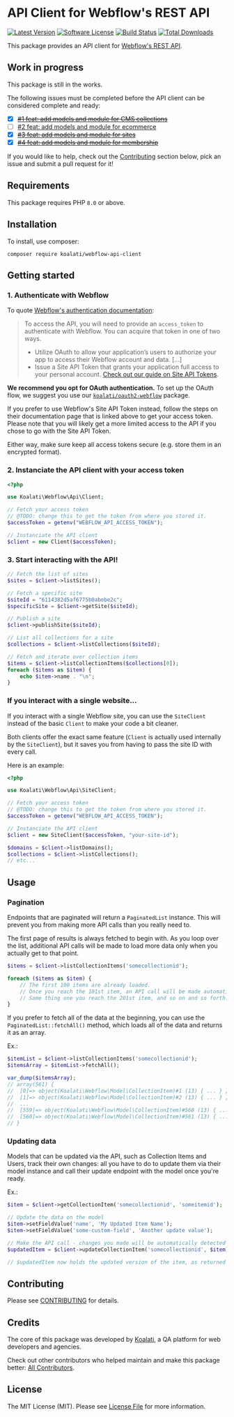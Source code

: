 # API Client for Webflow's REST API

[![Latest Version](https://img.shields.io/packagist/v/koalati/webflow-api-client?style=flat-square)](https://github.com/koalatiapp/webflow-api-client/releases)
[![Software License](https://img.shields.io/badge/license-MIT-brightgreen.svg?style=flat-square)](LICENSE.md)
[![Build Status](https://img.shields.io/github/actions/workflow/status/koalatiapp/webflow-api-client/ci.yml?style=flat-square)](https://github.com/koalatiapp/webflow-api-client/actions)
[![Total Downloads](https://img.shields.io/packagist/dt/koalati/webflow-api-client.svg?style=flat-square)](https://packagist.org/packages/koalati/webflow-api-client)

This package provides an API client for [Webflow's REST API](https://developers.webflow.com/reference).

## Work in progress

This package is still in the works.

The following issues must be completed before the API client can be considered complete and ready:

- [X] ~~[#1 feat: add models and module for CMS collections](https://github.com/koalatiapp/webflow-api-client/issues/1)~~
- [ ] [#2 feat: add models and module for ecommerce](https://github.com/koalatiapp/webflow-api-client/issues/2)
- [X] ~~[#3 feat: add models and module for sites](https://github.com/koalatiapp/webflow-api-client/issues/3)~~
- [X] ~~[#4 feat: add models and module for membership](https://github.com/koalatiapp/webflow-api-client/issues/4)~~

If you would like to help, check out the [Contributing](#contributing) section below, pick an issue and submit a pull request for it!


## Requirements

This package requires PHP `8.0` or above.


## Installation

To install, use composer:

```
composer require koalati/webflow-api-client
```

## Getting started

### 1. Authenticate with Webflow

To quote [Webflow's authentication documentation](https://developers.webflow.com/docs/authentication):

> To access the API, you will need to provide an `access_token` to authenticate with Webflow. You can acquire that token in one of two ways.
> - Utilize OAuth to allow your application’s users to authorize your app to access their Webflow account and data. [...]
> - Issue a Site API Token that grants your application full access to your personal account. [Check out our guide on Site API Tokens](https://developers.webflow.com/docs/access-token).

**We recommend you opt for OAuth authentication.** To set up the OAuth flow, we suggest you use our [`koalati/oauth2-webflow`](https://github.com/koalatiapp/oauth2-webflow) package.

If you prefer to use Webflow's Site API Token instead, follow the steps on their documentation page that is linked above to get your access token. Please note that you will likely get a more limited access to the API if you chose to go with the Site API Token.

Either way, make sure keep all access tokens secure (e.g. store them in an encrypted format).

### 2. Instanciate the API client with your access token

```php
<?php

use Koalati\Webflow\Api\Client;

// Fetch your access token 
// @TODO: change this to get the token from where you stored it.
$accessToken = getenv("WEBFLOW_API_ACCESS_TOKEN");

// Instanciate the API client
$client = new Client($accessToken);
```

### 3. Start interacting with the API!

```php
// Fetch the list of sites
$sites = $client->listSites();

// Fetch a specific site
$siteId = "6114382d5af6775b0abebe2c";
$specificSite = $client->getSite($siteId);

// Publish a site
$client->publishSite($siteId);

// List all collections for a site
$collections = $client->listCollections($siteId);

// Fetch and iterate over collection items
$items = $client->listCollectionItems($collections[0]);
foreach ($items as $item) {
	echo $item->name . "\n";
}
```


### If you interact with a single website...

If you interact with a single Webflow site, you can use the `SiteClient` 
instead of the basic `Client` to make your code a bit cleaner.

Both clients offer the exact same feature (`Client` is actually used internally
by the `SiteClient`), but it saves you from having to pass the site ID with 
every call.

Here is an example:

```php
<?php

use Koalati\Webflow\Api\SiteClient;

// Fetch your access token 
// @TODO: change this to get the token from where you stored it.
$accessToken = getenv("WEBFLOW_API_ACCESS_TOKEN");

// Instanciate the API client
$client = new SiteClient($accessToken, "your-site-id");

$domains = $client->listDomains();
$collections = $client->listCollections();
// etc...
```

## Usage

### Pagination

Endpoints that are paginated will return a `PaginatedList` instance. This will 
prevent you from making more API calls than you really need to.

The first page of results is always fetched to begin with. As you loop over the
list, additional API calls will be made to load more data only when you 
actually get to that point. 

```php
$items = $client->listCollectionItems('somecollectionid');

foreach ($items as $item) {
	// The first 100 items are already loaded.
	// Once you reach the 101st item, an API call will be made automatically to load the next batch.
	// Same thing one you reach the 201st item, and so on and so forth.
}
```

If you prefer to fetch all of the data at the beginning, you can use the 
`PaginatedList::fetchAll()` method, which loads all of the data and returns it
as an array.

Ex.:

```php
$itemList = $client->listCollectionItems('somecollectionid');
$itemsArray = $itemList->fetchAll();

var_dump($itemsArray);
// array(561) { 
//	[0]=> object(Koalati\Webflow\Model\CollectionItem)#1 (13) { ... } }
//	[1]=> object(Koalati\Webflow\Model\CollectionItem)#2 (13) { ... } }
//  ...
//	[559]=> object(Koalati\Webflow\Model\CollectionItem)#560 (13) { ... } }
//	[560]=> object(Koalati\Webflow\Model\CollectionItem)#561 (13) { ... } }
// }
```

### Updating data

Models that can be updated via the API, such as Collection Items and Users, 
track their own changes: all you have to do to update them via their model 
instance and call their update endpoint with the model once you're ready.

Ex.:
```php
$item = $client->getCollectionItem('somecollectionid', 'someitemid');

// Update the data on the model
$item->setFieldValue('name', 'My Updated Item Name');
$item->setFieldValue('some-custom-field', 'Another update value');

// Make the API call - changes you made will be automatically detected and sent
$updatedItem = $client->updateCollectionItem('somecollectionid', $item);

// $updatedItem now holds the updated version of the item, as returned by Webflow's API.
```


## Contributing

Please see [CONTRIBUTING](https://github.com/koalatiapp/webflow-api-client/blob/main/CONTRIBUTING.md) for details.


## Credits

The core of this package was developed by [Koalati](https://www.koalati.com/), 
a QA platform for web developers and agencies.

Check out other contributors who helped maintain and make this package better: [All Contributors](https://github.com/koalatiapp/webflow-api-client/contributors).


## License

The MIT License (MIT). Please see [License File](https://github.com/koalatiapp/webflow-api-client/blob/main/LICENSE) for more information.
